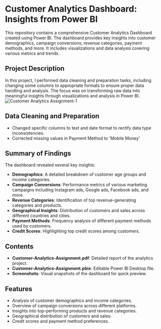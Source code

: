 # Customer Analytics Dashboard: Insights from Power BI

This repository contains a comprehensive Customer Analytics Dashboard created using Power BI. The dashboard provides key insights into customer demographics, campaign conversions, revenue categories, payment methods, and more. It includes visualizations and data analysis covering various metrics and trends.

## Project Description

In this project, I performed data cleaning and preparation tasks, including changing some columns to appropriate formats to ensure proper data handling and analysis. The focus was on transforming raw data into meaningful insights through visualizations and analysis in Power BI.
![Customer Analytics Assignment-1](https://github.com/user-attachments/assets/15667850-5ec8-4702-848d-e637d20e6779)


## Data Cleaning and Preparation

- Changed specific columns to text and date format to rectify data type inconsistencies.
- Corrected missing values in Payment Method to 'Mobile Money'

## Summary of Findings

The dashboard revealed several key insights:

- **Demographics**: A detailed breakdown of customer age groups and income categories.
- **Campaign Conversions**: Performance metrics of various marketing campaigns including Instagram ads, Google ads, Facebook ads, and more.
- **Revenue Categories**: Identification of top revenue-generating categories and products.
- **Geographical Insights**: Distribution of customers and sales across different countries and cities.
- **Payment Methods**: Frequency analysis of different payment methods used by customers.
- **Credit Scores**: Highlighting top credit scores among customers.

## Contents

- **Customer-Analytics-Assignment.pdf**: Detailed report of the analytics project.
- **Customer-Analytics-Assignment.pbix**: Editable Power BI Desktop file.
- **Screenshots**: Visual snapshots of the dashboard for quick preview.

## Features

- Analysis of customer demographics and income categories.
- Overview of campaign conversions across different platforms.
- Insights into top-performing products and revenue categories.
- Geographical distribution of customers and sales.
- Credit scores and payment method preferences.
